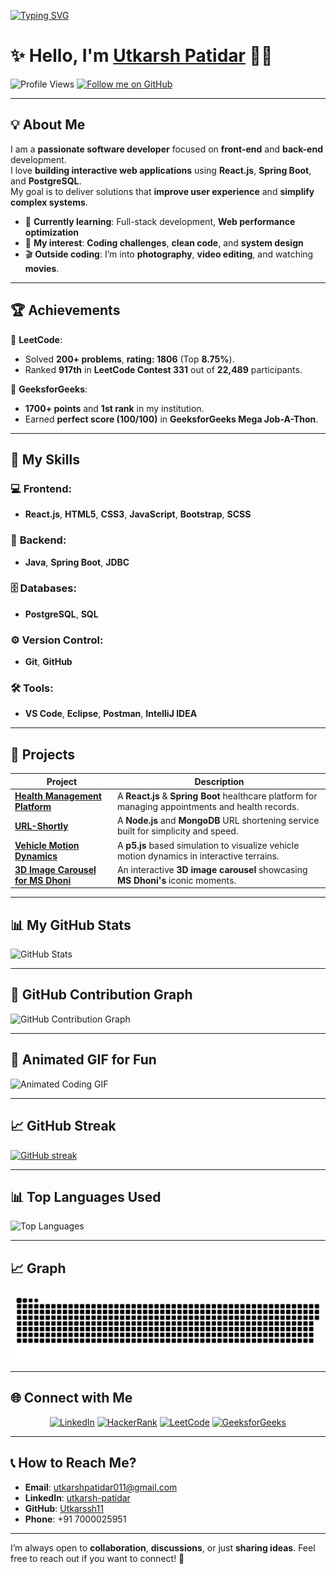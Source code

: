 [![Typing SVG](https://readme-typing-svg.herokuapp.com?color=D73A7B&size=29&multiline=true&width=700&lines=Welcome+To+Utkarsh+Patidar's+GitHub+Profile)](https://git.io/typing-svg)


# ✨ Hello, I'm [Utkarsh Patidar](https://utkarshpatidar.vercel) 👨‍💻

![Profile Views](https://komarev.com/ghpvc/?username=utkarssh11&label=Profile%20Views&color=0e75b6&style=flat)
[![Follow me on GitHub](https://img.shields.io/github/followers/Utkarssh11?label=Follow&style=social)](https://github.com/Utkarssh11)

---

## 💡 About Me

I am a **passionate software developer** focused on **front-end** and **back-end** development.  
I love **building interactive web applications** using **React.js**, **Spring Boot**, and **PostgreSQL**.  
My goal is to deliver solutions that **improve user experience** and **simplify complex systems**.

- 🌱 **Currently learning**: Full-stack development, **Web performance optimization**
- 🧩 **My interest**: **Coding challenges**, **clean code**, and **system design**
- 🎬 **Outside coding**: I’m into **photography**, **video editing**, and watching **movies**.

---

## 🏆 Achievements

🎯 **LeetCode**:  
- Solved **200+ problems**, **rating: 1806** (Top **8.75%**).  
- Ranked **917th** in **LeetCode Contest 331** out of **22,489** participants.

🎯 **GeeksforGeeks**:  
- **1700+ points** and **1st rank** in my institution.  
- Earned **perfect score (100/100)** in **GeeksforGeeks Mega Job-A-Thon**.

---

## 🚀 My Skills

### 💻 **Frontend**:
- **React.js**, **HTML5**, **CSS3**, **JavaScript**, **Bootstrap**, **SCSS**

### 🔧 **Backend**:
- **Java**, **Spring Boot**, **JDBC**
### 🗄️ **Databases**:
- **PostgreSQL**, **SQL**

### ⚙️ **Version Control**:
- **Git**, **GitHub**

### 🛠️ **Tools**:
- **VS Code**, **Eclipse**, **Postman**, **IntelliJ IDEA**

---

## 🚀 Projects

| **Project** | **Description** |
|-------------|-----------------|
| [**Health Management Platform**](https://github.com/Utkarssh11/Health-Management-Platform) | A **React.js** & **Spring Boot** healthcare platform for managing appointments and health records. |
| [**URL-Shortly**](https://utkarssh11.github.io/URL-Shortly/) | A **Node.js** and **MongoDB** URL shortening service built for simplicity and speed. |
| [**Vehicle Motion Dynamics**](https://github.com/Utkarssh11/Vehicle-motion-dynamics) | A **p5.js** based simulation to visualize vehicle motion dynamics in interactive terrains. |
| [**3D Image Carousel for MS Dhoni**](https://utkarssh11.github.io/3D-Image-Carousel-For-MS-Dhoni/) | An interactive **3D image carousel** showcasing **MS Dhoni's** iconic moments. |

---

## 📊 My GitHub Stats

![GitHub Stats](https://github-readme-stats.vercel.app/api?username=utkarssh11&show_icons=true&theme=radical&hide_title=true&count_private=true)

---

## 🐍 GitHub Contribution Graph

![GitHub Contribution Graph](https://github-readme-activity-graph.vercel.app/graph?username=Utkarssh11&theme=react-dark&bg_color=000000&color=00ff00&line=00ff00&point=ff0000)

---

## 🎨 Animated GIF for Fun

![Animated Coding GIF](https://media.giphy.com/media/3o6Zt7wDrkR8ST6epO/giphy.gif)

---

## 📈 GitHub Streak

[![GitHub streak](https://github-readme-streak-stats.herokuapp.com/?user=utkarssh11&theme=highcontrast)](https://github.com/DenverCoder1/github-readme-streak-stats)

---

## 📊 Top Languages Used

![Top Languages](https://github-readme-stats.vercel.app/api/top-langs/?username=utkarssh11&layout=compact&theme=dark)

---

## 📈 Graph

<p align="center">
   <img src="https://github.com/killshotxd/svgIcons/blob/main/github-contribution-grid-snake.svg" alt="snake">
</p>

---

## 🌐 Connect with Me

<p align="center">
  <a href="https://linkedin.com/in/utkarsh-patidar-800081221" target="_blank"><img src="https://img.shields.io/badge/LinkedIn-0A66C2?style=flat&logo=linkedin&logoColor=white" height="30" alt="LinkedIn" /></a>
  <a href="https://www.hackerrank.com/utkarshpatidar01" target="_blank"><img src="https://img.shields.io/badge/HackerRank-2EC866?style=flat&logo=hackerrank&logoColor=white" height="30" alt="HackerRank" /></a>
  <a href="https://leetcode.com/utkarssh_" target="_blank"><img src="https://img.shields.io/badge/LeetCode-FFA116?style=flat&logo=leet-code&logoColor=black" height="30" alt="LeetCode" /></a>
  <a href="https://auth.geeksforgeeks.org/user/utkarshpaqzjs" target="_blank"><img src="https://img.shields.io/badge/GeeksforGeeks-5E7C1D?style=flat&logo=geeksforgeeks&logoColor=white" height="30" alt="GeeksforGeeks" /></a>
</p>

---

## 📞 How to Reach Me?

- **Email**: [utkarshpatidar011@gmail.com](mailto:utkarshpatidar011@gmail.com)
- **LinkedIn**: [utkarsh-patidar](https://linkedin.com/in/utkarsh-patidar)
- **GitHub**: [Utkarssh11](https://github.com/Utkarssh11)
- **Phone**: +91 7000025951

---

I’m always open to **collaboration**, **discussions**, or just **sharing ideas**. Feel free to reach out if you want to connect! 🌟

